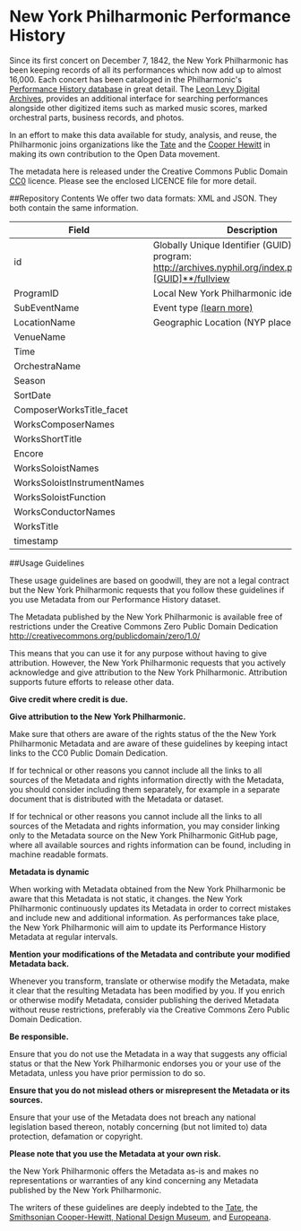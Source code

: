 # New York Philharmonic Performance History
Since its first concert on December 7, 1842, the New York Philharmonic has been keeping records of all its performances which now add up to almost 16,000. Each concert has been cataloged in the Philharmonic's [Performance History database](http://archives.nyphil.org/performancehistory) in great detail. The [Leon Levy Digital Archives](http://archives.nyphil.org), provides an additional interface for searching performances alongside other digitized items such as marked music scores, marked orchestral parts, business records, and photos.

In an effort to make this data available for study, analysis, and reuse, the Philharmonic joins organizations like the [Tate](https://github.com/tategallery/collection) and the <a href="http://www.cooperhewitt.org/">Cooper Hewitt</a> in making its own contribution to the Open Data movement.

The metadata here is released under the Creative Commons Public Domain [CC0](http://creativecommons.org/publicdomain/zero/1.0/) licence. Please see the enclosed LICENCE file for more detail.

##Repository Contents
We offer two data formats: XML and JSON. They both contain the same information.

| Field         | Description
| ------------- |-------------|
|id			    |Globally Unique Identifier (GUID). To view program: http://archives.nyphil.org/index.php/artifact/**[GUID]**/fullview |
|ProgramID		|Local New York Philharmonic identifier|
|SubEventName	|Event type [(learn more)](http://nyphil.org/history/performance-history/help)|
|LocationName	|Geographic Location (NYP place names used)|
|VenueName		| |
|Time			| |
|OrchestraName	| |
|Season			| |
|SortDate		| |
|ComposerWorksTitle_facet| |
|WorksComposerNames| |
|WorksShortTitle| |
|Encore			| |
|WorksSoloistNames| |
|WorksSoloistInstrumentNames| |
|WorksSoloistFunction| |
|WorksConductorNames| |
|WorksTitle		| |
|timestamp      | |


##Usage Guidelines

These usage guidelines are based on goodwill, they are not a legal contract but the New York Philharmonic requests that you follow these guidelines if you use Metadata from our Performance History dataset.

The Metadata published by the New York Philharmonic is available free of restrictions under the Creative Commons Zero Public Domain Dedication http://creativecommons.org/publicdomain/zero/1.0/

This means that you can use it for any purpose without having to give attribution. However, the New York Philharmonic requests that you actively acknowledge and give attribution to the New York Philharmonic. Attribution supports future efforts to release other data.

**Give credit where credit is due.**

**Give attribution to the New York Philharmonic.**

Make sure that others are aware of the rights status of the the New York Philharmonic Metadata and are aware of these guidelines by keeping intact links to the CC0 Public Domain Dedication.

If for technical or other reasons you cannot include all the links to all sources of the Metadata and rights information directly with the Metadata, you should consider including them separately, for example in a separate document that is distributed with the Metadata or dataset.

If for technical or other reasons you cannot include all the links to all sources of the Metadata and rights information, you may consider linking only to the Metadata source on the New York Philharmonic GitHub page, where all available sources and rights information can be found, including in machine readable formats.

**Metadata is dynamic**

When working with Metadata obtained from the New York Philharmonic be aware that this Metadata is not static, it changes. the New York Philharmonic continuously updates its Metadata in order to correct mistakes and include new and additional information. As performances take place, the New York Philharmonic will aim to update its Performance History Metadata at regular intervals.

**Mention your modifications of the Metadata and contribute your modified Metadata back.**

Whenever you transform, translate or otherwise modify the Metadata, make it clear that the resulting Metadata has been modified by you. If you enrich or otherwise modify Metadata, consider publishing the derived Metadata without reuse restrictions, preferably via the Creative Commons Zero Public Domain Dedication.

**Be responsible.**

Ensure that you do not use the Metadata in a way that suggests any official status or that the New York Philharmonic endorses you or your use of the Metadata, unless you have prior permission to do so.

**Ensure that you do not mislead others or misrepresent the Metadata or its sources.**

Ensure that your use of the Metadata does not breach any national legislation based thereon, notably concerning (but not limited to) data protection, defamation or copyright.

**Please note that you use the Metadata at your own risk.**

the New York Philharmonic offers the Metadata as-is and makes no representations or warranties of any kind concerning any Metadata published by the New York Philharmonic.

The writers of these guidelines are deeply indebted to the [Tate](http://www.tate.org.uk), the [Smithsonian Cooper-Hewitt, National Design Museum](http://www.cooperhewitt.org/), and [Europeana](http://europeana.eu/).
